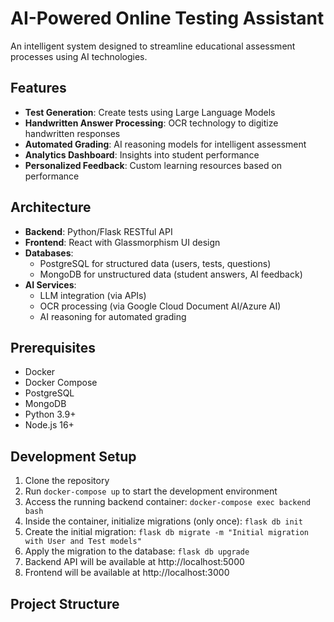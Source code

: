 # AI-Powered Online Testing Assistant

An intelligent system designed to streamline educational assessment processes using AI technologies.

## Features

- **Test Generation**: Create tests using Large Language Models
- **Handwritten Answer Processing**: OCR technology to digitize handwritten responses
- **Automated Grading**: AI reasoning models for intelligent assessment
- **Analytics Dashboard**: Insights into student performance
- **Personalized Feedback**: Custom learning resources based on performance

## Architecture

- **Backend**: Python/Flask RESTful API
- **Frontend**: React with Glassmorphism UI design
- **Databases**:
  - PostgreSQL for structured data (users, tests, questions)
  - MongoDB for unstructured data (student answers, AI feedback)
- **AI Services**:
  - LLM integration (via APIs)
  - OCR processing (via Google Cloud Document AI/Azure AI)
  - AI reasoning for automated grading

## Prerequisites

- Docker
- Docker Compose
- PostgreSQL
- MongoDB
- Python 3.9+
- Node.js 16+

## Development Setup

1. Clone the repository
2. Run `docker-compose up` to start the development environment
3. Access the running backend container:
   `docker-compose exec backend bash`
4. Inside the container, initialize migrations (only once):
   `flask db init`
5. Create the initial migration:
   `flask db migrate -m "Initial migration with User and Test models"`
6. Apply the migration to the database:
   `flask db upgrade`
7. Backend API will be available at http://localhost:5000
8. Frontend will be available at http://localhost:3000

## Project Structure

```